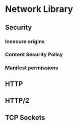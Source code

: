<!--
  Copyright (c) 2020 aetheryx & Bowser65
  This work is licensed under a Creative Commons Attribution-NoDerivatives 4.0 International License.
  https://creativecommons.org/licenses/by-nd/4.0
-->

# Network Library

## Security
### Insecure origins
### Content Security Policy
### Manifest permissions

## HTTP

## HTTP/2

## TCP Sockets
